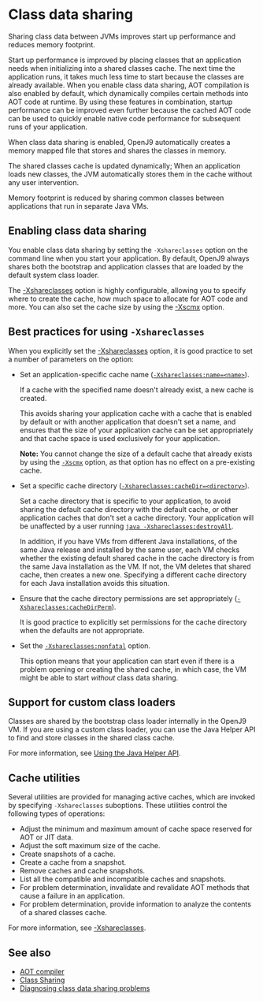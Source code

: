 <!--
* Copyright (c) 2017, 2019 IBM Corp. and others
*
* This program and the accompanying materials are made
* available under the terms of the Eclipse Public License 2.0
* which accompanies this distribution and is available at
* https://www.eclipse.org/legal/epl-2.0/ or the Apache
* License, Version 2.0 which accompanies this distribution and
* is available at https://www.apache.org/licenses/LICENSE-2.0.
*
* This Source Code may also be made available under the
* following Secondary Licenses when the conditions for such
* availability set forth in the Eclipse Public License, v. 2.0
* are satisfied: GNU General Public License, version 2 with
* the GNU Classpath Exception [1] and GNU General Public
* License, version 2 with the OpenJDK Assembly Exception [2].
*
* [1] https://www.gnu.org/software/classpath/license.html
* [2] http://openjdk.java.net/legal/assembly-exception.html
*
* SPDX-License-Identifier: EPL-2.0 OR Apache-2.0 OR GPL-2.0 WITH
* Classpath-exception-2.0 OR LicenseRef-GPL-2.0 WITH Assembly-exception
-->

# Class data sharing

Sharing class data between JVMs improves start up performance and reduces memory footprint.

Start up performance is improved by placing classes that an application needs when initializing into a shared classes cache. The next time the
application runs, it takes much less time to start because the classes are already available. When you enable class data sharing, AOT compilation is also enabled by default, which dynamically compiles certain methods into AOT code at runtime. By using these features in combination, startup performance can be improved even further because the cached AOT code can be used to quickly enable native code performance for subsequent runs of your application.

When class data sharing is enabled, OpenJ9 automatically creates a memory mapped file that stores and shares the classes in memory.

The shared classes cache is updated dynamically; When an application loads new classes, the JVM automatically stores them in the cache without any user intervention.

Memory footprint is reduced by sharing common classes between applications that run in separate Java VMs.

## Enabling class data sharing

You enable class data sharing by setting the `-Xshareclasses` option on the command line when you start your application. By default, OpenJ9 always shares both the bootstrap and application classes that are loaded by the default system class loader.

<!--
  Class data sharing is enabled by default for bootstrap classes only, unless your application is running in a container. You can use the `-Xshareclasses` option to change the default behavior, including the name and location of the default shared classes cache. Trace point `j9shr.2271` is activated if the default cache cannot be started, so you can enable this trace point to determine whether the default cache started successfully. You can treat the default cache like any other shared classes cache, for example you can print statistics for it, change the soft maximum limit size, or delete it. Note that if you have multiple VMs and you do not change the default shared classes behavior, the VMs will share a single default cache, assuming that the VMs are from a single Java installation. If the VMs are from different Java installations, the cache might be deleted and recreated; for more information, see the following section about best practices. -->

The [-Xshareclasses](xshareclasses.md) option is highly configurable, allowing you to specify where to create the cache, how much space to allocate for AOT code and more. You can also set the cache size by using the [-Xscmx](xscmx.md) option.

## Best practices for using `-Xshareclasses`

When you explicitly set the [-Xshareclasses](xshareclasses.md) option, it is good practice to set a number of parameters on the option:

- Set an application-specific cache name ([`-Xshareclasses:name=<name>`](xshareclasses.md#name)).

    If a cache with the specified name doesn't already exist, a new cache is created.

    This avoids sharing your application cache with a cache that is enabled by default or with another application that doesn't set a name, and ensures that the size of your application cache can be set appropriately and that cache space is used exclusively for your application.

    <i class="fa fa-pencil-square-o" aria-hidden="true"></i> **Note:** You cannot change the size of a default cache that already exists by using the [`-Xscmx`](xscmx.md) option, as that option has no effect on a pre-existing cache.

- Set a specific cache directory ([`-Xshareclasses:cacheDir=<directory>`](xshareclasses.md#cachedir)).

    Set a cache directory that is specific to your application, to  avoid sharing the default cache directory with the default cache, or other application caches that don't set a cache directory. Your application will be unaffected by a user running [`java -Xshareclasses:destroyAll`](xshareclasses.md#destroyall-cache-utility).

    In addition, if you have VMs from different Java installations, of the same Java release and installed by the same user, each VM checks whether the existing default shared cache in the cache directory is from the same Java installation as the VM. If not, the VM deletes that shared cache, then creates a new one. Specifying a different cache directory for each Java installation avoids this situation.



- Ensure that the cache directory permissions are set appropriately ([`-Xshareclasses:cacheDirPerm`](xshareclasses.md#cachedirperm)).

    It is good practice to explicitly set permissions for the cache directory when the defaults are not appropriate.

- Set the [`-Xshareclasses:nonfatal`](xshareclasses.md#nonfatal) option.

    This option means that your application can start even if there is a problem opening or creating the shared cache, in which case, the VM might be able to start *without* class data sharing.



## Support for custom class loaders

Classes are shared by the bootstrap class loader internally in the OpenJ9 VM. If you are using a custom class loader, you can use the Java Helper API to find and store classes in the shared class cache.

For more information, see [Using the Java Helper API](https://www.ibm.com/support/knowledgecenter/SSYKE2_8.0.0/com.ibm.java.vm.80.doc/docs/shrc_pd_helper.html).

## Cache utilities

Several utilities are provided for managing active caches, which are invoked by specifying `-Xshareclasses` suboptions. These utilities control the following types of operations:

- Adjust the minimum and maximum amount of cache space reserved for AOT or JIT data.
- Adjust the soft maximum size of the cache.
- Create snapshots of a cache.
- Create a cache from a snapshot.
- Remove caches and cache snapshots.
- List all the compatible and incompatible caches and snapshots.
- For problem determination, invalidate and revalidate AOT methods that cause a failure in an application.
- For problem determination, provide information to analyze the contents of a shared classes cache.

For more information, see [-Xshareclasses](xshareclasses.md).

## See also

- [AOT compiler](aot.md)
- [Class Sharing](https://www.ibm.com/developerworks/java/library/j-ibmjava4/index.html)
- [Diagnosing class data sharing problems](https://www.ibm.com/support/knowledgecenter/SSYKE2_8.0.0/com.ibm.java.vm.80.doc/docs/shrc_pd_intro.html)


<!-- ==== END OF TOPIC ==== shrc.md ==== -->
